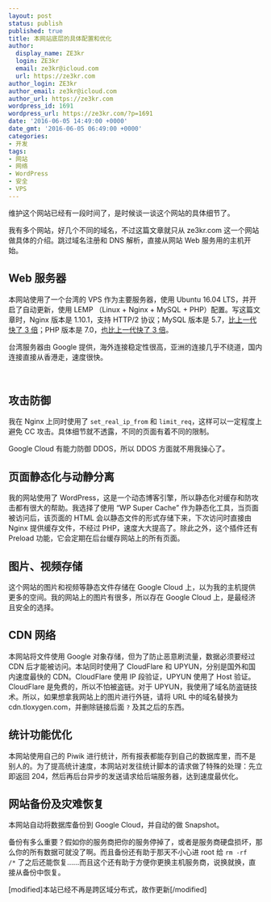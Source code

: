 ```yaml
---
layout: post
status: publish
published: true
title: 本网站底层的具体配置和优化
author:
  display_name: ZE3kr
  login: ZE3kr
  email: ze3kr@icloud.com
  url: https://ze3kr.com
author_login: ZE3kr
author_email: ze3kr@icloud.com
author_url: https://ze3kr.com
wordpress_id: 1691
wordpress_url: https://ze3kr.com/?p=1691
date: '2016-06-05 14:49:00 +0000'
date_gmt: '2016-06-05 06:49:00 +0000'
categories:
- 开发
tags:
- 网站
- 网络
- WordPress
- 安全
- VPS
---
```

<p>维护这个网站已经有一段时间了，是时候谈一谈这个网站的具体细节了。</p>
<p>我有多个网站，好几个不同的域名，不过这篇文章就只从 ze3kr.com 这一个网站做具体的介绍。跳过域名注册和 DNS 解析，直接从网站 Web 服务用的主机开始。<!--more--></p>
<h2>Web 服务器</h2>
<p>本网站使用了一个台湾的 VPS 作为主要服务器，使用 Ubuntu 16.04 LTS，并开启了自动更新，使用 LEMP （Linux + Nginx + MySQL + PHP）配置。写这篇文章时，Nginx 版本是 1.10.1，支持 HTTP/2 协议；MySQL 版本是 5.7，<a href="https://www.mysql.com/why-mysql/benchmarks/" target="_blank">比上一代快了 3 倍</a>；PHP 版本是 7.0，<a href="https://www.zend.com/en/resources/php7_infographic" target="_blank">也比上一代快了 3 倍</a>。</p>
<p>台湾服务器由 Google 提供，海外连接稳定性很高，亚洲的连接几乎不绕道，国内连接直接从香港走，速度很快。</p>
<p>&nbsp;</p>
<h2>攻击防御</h2>
<p>我在 Nginx 上同时使用了 <code>set_real_ip_from</code> 和 <code>limit_req</code>，这样可以一定程度上避免 CC 攻击。具体细节就不透露，不同的页面有着不同的限制。</p>
<p>Google Cloud 有能力防御 DDOS，所以 DDOS 方面就不用我操心了。</p>
<h2>页面静态化与动静分离</h2>
<p>我的网站使用了 WordPress，这是一个动态博客引擎，所以静态化对缓存和防攻击都有很大的帮助。我选择了使用 “WP Super Cache” 作为静态化工具，当页面被访问后，该页面的 HTML 会以静态文件的形式存储下来，下次访问时直接由 Nginx 提供缓存文件，不经过 PHP，速度大大提高了。除此之外，这个插件还有 Preload 功能，它会定期在后台缓存网站上的所有页面。</p>
<h2>图片、视频存储</h2>
<p>这个网站的图片和视频等静态文件存储在 Google Cloud 上，以为我的主机提供更多的空间。我的网站上的图片有很多，所以存在 Google Cloud 上，是最经济且安全的选择。</p>
<h2>CDN 网络</h2>
<p>本网站将文件使用 Google 对象存储，但为了防止恶意刷流量，数据必须要经过 CDN 后才能被访问。本站同时使用了 CloudFlare 和 UPYUN，分别是国外和国内速度最快的 CDN。CloudFlare 使用 IP 段验证，UPYUN 使用了 Host 验证。CloudFlare 是免费的，所以不怕被盗链。对于 UPYUN，我使用了域名防盗链技术。所以，如果想拿我网站上的图片进行外链，请将 URL 中的域名替换为 cdn.tloxygen.com，并删除链接后面 <code>?</code> 及其之后的东西。</p>
<h2>统计功能优化</h2>
<p>本网站使用自己的 Piwik 进行统计，所有报表都能存到自己的数据库里，而不是别人的。为了提高统计速度，本网站对发往统计脚本的请求做了特殊的处理：先立即返回 204，然后再后台异步的发送请求给后端服务器，达到速度最优化。</p>
<h2>网站备份及灾难恢复</h2>
<p>本网站自动将数据库备份到 Google Cloud，并自动的做 Snapshot。</p>
<p>备份有多么重要？假如你的服务商把你的服务停掉了，或者是服务商硬盘损坏，那么你的所有数据可就没了啊。而且备份还有助于那天不小心进 root 给 <code>rm -rf /*</code> 了之后还能恢复……而且这个还有助于方便你更换主机服务商，说换就换，直接从备份中恢复。</p>
<p>[modified]本站已经不再是跨区域分布式，故作更新[/modified]</p>
